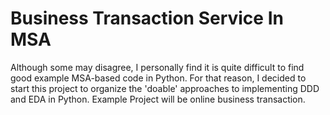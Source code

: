 # Business Transaction Service In MSA

Although some may disagree, I personally find it is quite difficult to find good example MSA-based code in Python. 
For that reason, I decided to start this project to organize the 'doable' approaches to implementing DDD and EDA in Python. 
Example Project will be online business transaction.

